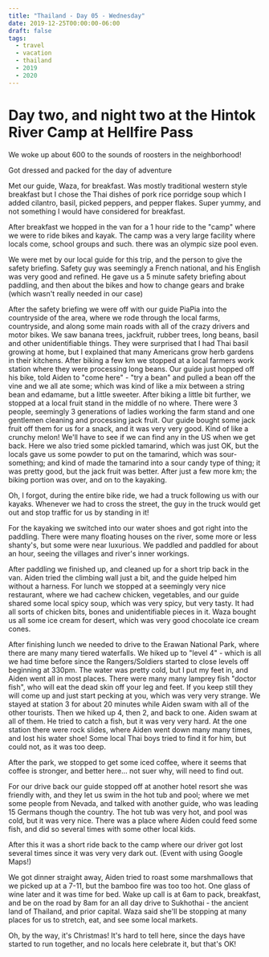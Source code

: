 ```yaml
---
title: "Thailand - Day 05 - Wednesday"
date: 2019-12-25T00:00:00-06:00
draft: false
tags: 
  - travel
  - vacation
  - thailand
  - 2019
  - 2020
---
```


# Day two, and night two at the Hintok River Camp at Hellfire Pass

We woke up about 600 to the sounds of roosters in the neighborhood!

Got dressed and packed for the day of adventure

Met our guide, Waza, for breakfast. Was mostly traditional western style breakfast but I chose the Thai dishes of pork rice porridge soup which I added cilantro, basil, picked peppers, and pepper flakes.  Super yummy, and not something I would have considered for breakfast.  

After breakfast we hopped in the van for a 1 hour ride to the "camp" where we were to ride bikes and kayak. The camp was a very large facility where locals come, school groups and such. there was an olympic size pool even.

We were met by our local guide for this trip, and the person to give the safety briefing. Safety guy was seemingly a French national, and his English was very good and refined. He gave us a 5 minute safety briefing about paddling, and then about the bikes and how to change gears and brake (which wasn't really needed in our case)

After the safety briefing we were off with our guide PiaPia into the countryside of the area, where we rode through the local farms, countryside, and along some main roads with all of the crazy drivers and motor bikes. We saw banana trees, jackfruit, rubber trees, long beans, basil and other unidentifiable things. They were surprised that I had Thai basil growing at home, but I explained that many Americans grow herb gardens in their kitchens. After biking a few km we stopped at a local farmers work station where they were processing long beans. Our guide just hopped off his bike, told Aiden to "come here" - "try a bean" and pulled a bean off the vine and we all ate some; which was kind of like a mix between a string bean and edamame, but a little sweeter. After biking a little bit further, we stopped at a local fruit stand in the middle of no where. There were 3 people, seemingly 3 generations of ladies working the farm stand and one gentlemen cleaning and processing jack fruit. Our guide bought some jack fruit off them for us for a snack, and it was very very good. Kind of like a crunchy melon!  We'll have to see if we can find any in the US when we get back. Here we also tried some pickled tamarind, which was just OK, but the locals gave us some powder to put on the tamarind, which was sour-something; and kind of made the tamarind into a sour candy type of thing; it was pretty good, but the jack fruit was better. After just a few more km; the biking portion was over, and on to the kayaking.

Oh, I forgot, during the entire bike ride, we had a truck following us with our kayaks. Whenever we had to cross the street, the guy in the truck would get out and stop traffic for us by standing in it!

For the kayaking we switched into our water shoes and got right into the paddling. There were many floating houses on the river, some more or less shanty's, but some were near luxurious.   We paddled and paddled for about an hour, seeing the villages and river's inner workings.

After paddling we finished up, and cleaned up for a short trip back in the van. Aiden tried the climbing wall just a bit, and the guide helped him without a harness. For lunch we stopped at a seemingly very nice restaurant, where we had cachew chicken, vegetables, and our guide shared some local spicy soup, which was very spicy, but very tasty. It had all sorts of chicken bits, bones and unidentifiable pieces in it. Waza bought us all some ice cream for desert, which was very good chocolate ice cream cones.

After finishing lunch we needed to drive to the Erawan National Park, where there are many many tiered waterfalls. We hiked up to "level 4" - which is all we had time before since the Rangers/Soldiers started to close levels off beginning at 330pm. The water was pretty cold, but I put my feet in, and Aiden went all in most places. There were many many lamprey fish "doctor fish", who will eat the dead skin off your leg and feet. If you keep still they will come up and just start pecking at you, which was very very strange. We stayed at station 3 for about 20 minutes while Aiden swam with all of the other tourists. Then we hiked up 4, then 2, and back to one. Aiden swam at all of them. He tried to catch a fish, but it was very very hard. At the one station there were rock slides, where Aiden went down many many times, and lost his water shoe!  Some local Thai boys tried to find it for him, but could not, as it was too deep.

After the park, we stopped to get some iced coffee, where it seems that coffee is stronger, and better here... not suer why, will need to find out.

For our drive back our guide stopped off at another hotel resort she was friendly with, and they let us swim in the hot tub and pool; where we met some people from Nevada, and talked with another guide, who was leading 15 Germans though the country. The hot tub was very hot, and pool was cold, but it was very nice. There was a place where Aiden could feed some fish, and did so several times with some other local kids.

After this it was a short ride back to the camp where our driver got lost several times since it was very very dark out.  (Event with using Google Maps!)

We got dinner straight away, Aiden tried to roast some marshmallows that we picked up at a 7-11, but the bamboo fire was too too hot. One glass of wine later and it was time for bed. Wake up call is at 6am to pack, breakfast, and be on the road by 8am for an all day drive to Sukhothai - the ancient land of Thailand, and prior capital. Waza said she'll be stopping at many places for us to stretch, eat, and see some local markets.

Oh, by the way, it's Christmas!  It's hard to tell here, since the days have started to run together, and no locals here celebrate it, but that's OK!